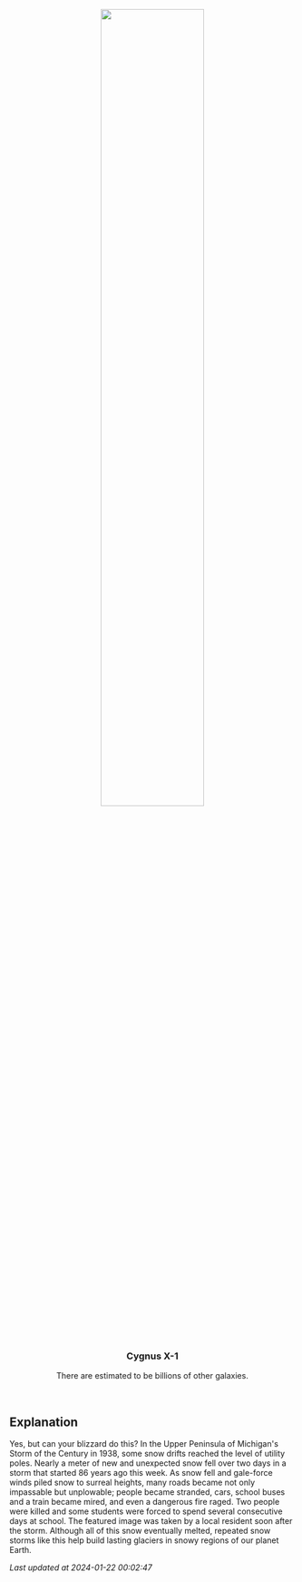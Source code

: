 <p align='center'>
    <img src='https://apod.nasa.gov/apod/image/2401/snowpoles_brinkman_960.jpg' width='60%' />
    <h3 align="center">Cygnus X-1</h3>
    <p align="center">There are estimated to be billions of other galaxies.</p>
</p>
<br/>

Explanation
--
Yes, but can your blizzard do this? In the Upper Peninsula of Michigan's Storm of the Century in 1938, some snow drifts reached the level of utility poles. Nearly a meter of new and unexpected snow fell over two days in a storm that started 86 years ago this week.  As snow fell and gale-force winds piled snow to surreal heights, many roads became not only impassable but unplowable; people became stranded, cars, school buses and a train became mired, and even a dangerous fire raged. Two people were killed and some students were forced to spend several consecutive days at school.  The featured image was taken by a local resident soon after the storm. Although all of this snow eventually melted, repeated snow storms like this help build lasting glaciers in snowy regions of our planet Earth.


*Last updated at 2024-01-22 00:02:47*
